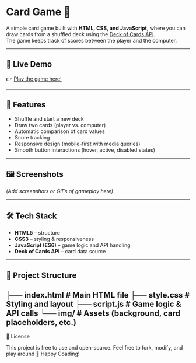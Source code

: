 # Card Game 🎴

A simple card game built with **HTML, CSS, and JavaScript**, where you can draw cards from a shuffled deck using the [Deck of Cards API](https://deckofcardsapi.com/).  
The game keeps track of scores between the player and the computer.

---

## 🔗 Live Demo
👉 [Play the game here!](https://playdeckofcards.netlify.app/)

---

## 🚀 Features
- Shuffle and start a new deck
- Draw two cards (player vs. computer)
- Automatic comparison of card values
- Score tracking
- Responsive design (mobile-first with media queries)
- Smooth button interactions (hover, active, disabled states)

---

## 🖼️ Screenshots
*(Add screenshots or GIFs of gameplay here)*  

---

## 🛠️ Tech Stack
- **HTML5** – structure  
- **CSS3** – styling & responsiveness  
- **JavaScript (ES6)** – game logic and API handling  
- **Deck of Cards API** – card data source  

---

## 📂 Project Structure

├── index.html # Main HTML file
├── style.css # Styling and layout
├── script.js # Game logic & API calls
└── img/ # Assets (background, card placeholders, etc.)
---
📜 License

This project is free to use and open-source.
Feel free to fork, modify, and play around 🚀
Happy Coading!

